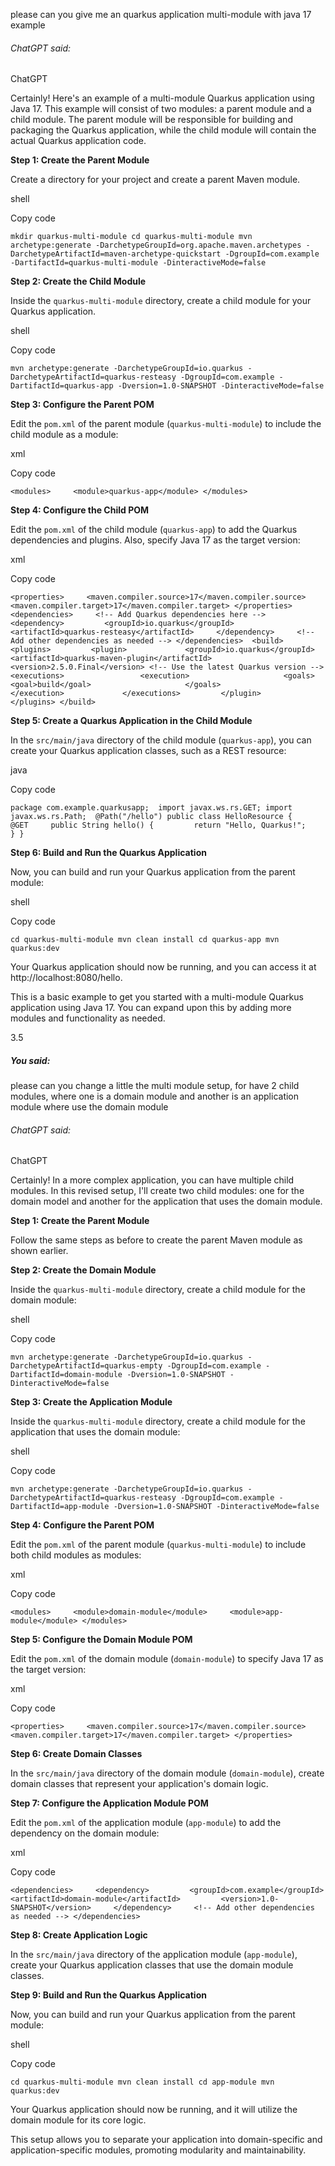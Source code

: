 please can you give me an quarkus application multi-module with java 17 example

###### ChatGPT said:

ChatGPT

Certainly! Here's an example of a multi-module Quarkus application using Java 17. This example will consist of two modules: a parent module and a child module. The parent module will be responsible for building and packaging the Quarkus application, while the child module will contain the actual Quarkus application code.

**Step 1: Create the Parent Module**

Create a directory for your project and create a parent Maven module.

shell

Copy code

`mkdir quarkus-multi-module cd quarkus-multi-module mvn archetype:generate -DarchetypeGroupId=org.apache.maven.archetypes -DarchetypeArtifactId=maven-archetype-quickstart -DgroupId=com.example -DartifactId=quarkus-multi-module -DinteractiveMode=false`

**Step 2: Create the Child Module**

Inside the `quarkus-multi-module` directory, create a child module for your Quarkus application.

shell

Copy code

`mvn archetype:generate -DarchetypeGroupId=io.quarkus -DarchetypeArtifactId=quarkus-resteasy -DgroupId=com.example -DartifactId=quarkus-app -Dversion=1.0-SNAPSHOT -DinteractiveMode=false`

**Step 3: Configure the Parent POM**

Edit the `pom.xml` of the parent module (`quarkus-multi-module`) to include the child module as a module:

xml

Copy code

`<modules>     <module>quarkus-app</module> </modules>`

**Step 4: Configure the Child POM**

Edit the `pom.xml` of the child module (`quarkus-app`) to add the Quarkus dependencies and plugins. Also, specify Java 17 as the target version:

xml

Copy code

`<properties>     <maven.compiler.source>17</maven.compiler.source>     <maven.compiler.target>17</maven.compiler.target> </properties>  <dependencies>     <!-- Add Quarkus dependencies here -->     <dependency>         <groupId>io.quarkus</groupId>         <artifactId>quarkus-resteasy</artifactId>     </dependency>     <!-- Add other dependencies as needed --> </dependencies>  <build>     <plugins>         <plugin>             <groupId>io.quarkus</groupId>             <artifactId>quarkus-maven-plugin</artifactId>             <version>2.5.0.Final</version> <!-- Use the latest Quarkus version -->             <executions>                 <execution>                     <goals>                         <goal>build</goal>                     </goals>                 </execution>             </executions>         </plugin>     </plugins> </build>`

**Step 5: Create a Quarkus Application in the Child Module**

In the `src/main/java` directory of the child module (`quarkus-app`), you can create your Quarkus application classes, such as a REST resource:

java

Copy code

`package com.example.quarkusapp;  import javax.ws.rs.GET; import javax.ws.rs.Path;  @Path("/hello") public class HelloResource {      @GET     public String hello() {         return "Hello, Quarkus!";     } }`

**Step 6: Build and Run the Quarkus Application**

Now, you can build and run your Quarkus application from the parent module:

shell

Copy code

`cd quarkus-multi-module mvn clean install cd quarkus-app mvn quarkus:dev`

Your Quarkus application should now be running, and you can access it at http://localhost:8080/hello.

This is a basic example to get you started with a multi-module Quarkus application using Java 17. You can expand upon this by adding more modules and functionality as needed.

3.5

##### You said:

please can you change a little the multi module setup, for have 2 child modules, where one is a domain module and another is an application module where use the domain module

###### ChatGPT said:

ChatGPT

Certainly! In a more complex application, you can have multiple child modules. In this revised setup, I'll create two child modules: one for the domain model and another for the application that uses the domain module.

**Step 1: Create the Parent Module**

Follow the same steps as before to create the parent Maven module as shown earlier.

**Step 2: Create the Domain Module**

Inside the `quarkus-multi-module` directory, create a child module for the domain module:

shell

Copy code

`mvn archetype:generate -DarchetypeGroupId=io.quarkus -DarchetypeArtifactId=quarkus-empty -DgroupId=com.example -DartifactId=domain-module -Dversion=1.0-SNAPSHOT -DinteractiveMode=false`

**Step 3: Create the Application Module**

Inside the `quarkus-multi-module` directory, create a child module for the application that uses the domain module:

shell

Copy code

`mvn archetype:generate -DarchetypeGroupId=io.quarkus -DarchetypeArtifactId=quarkus-resteasy -DgroupId=com.example -DartifactId=app-module -Dversion=1.0-SNAPSHOT -DinteractiveMode=false`

**Step 4: Configure the Parent POM**

Edit the `pom.xml` of the parent module (`quarkus-multi-module`) to include both child modules as modules:

xml

Copy code

`<modules>     <module>domain-module</module>     <module>app-module</module> </modules>`

**Step 5: Configure the Domain Module POM**

Edit the `pom.xml` of the domain module (`domain-module`) to specify Java 17 as the target version:

xml

Copy code

`<properties>     <maven.compiler.source>17</maven.compiler.source>     <maven.compiler.target>17</maven.compiler.target> </properties>`

**Step 6: Create Domain Classes**

In the `src/main/java` directory of the domain module (`domain-module`), create domain classes that represent your application's domain logic.

**Step 7: Configure the Application Module POM**

Edit the `pom.xml` of the application module (`app-module`) to add the dependency on the domain module:

xml

Copy code

`<dependencies>     <dependency>         <groupId>com.example</groupId>         <artifactId>domain-module</artifactId>         <version>1.0-SNAPSHOT</version>     </dependency>     <!-- Add other dependencies as needed --> </dependencies>`

**Step 8: Create Application Logic**

In the `src/main/java` directory of the application module (`app-module`), create your Quarkus application classes that use the domain module classes.

**Step 9: Build and Run the Quarkus Application**

Now, you can build and run your Quarkus application from the parent module:

shell

Copy code

`cd quarkus-multi-module mvn clean install cd app-module mvn quarkus:dev`

Your Quarkus application should now be running, and it will utilize the domain module for its core logic.

This setup allows you to separate your application into domain-specific and application-specific modules, promoting modularity and maintainability.